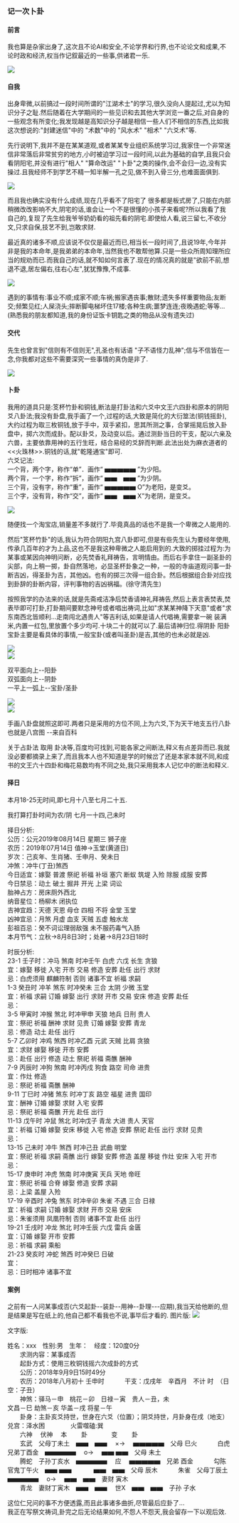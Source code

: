 ### 记一次卜卦

#### 前言

我也算是杂家出身了,这次且不论AI和安全,不论学界和行界,也不论论文和成果,不论时政和经济,权当作记叙最近的一些事,供诸君一乐.  

![](../images/jiyici/13.jpg)  

#### 自我

出身卑微,以前搞过一段时间所谓的"江湖术士"的学习,很久没向人提起过,尤以为知识分子之耻.然后随着在大学期间的一些见识和去其他大学浏览一番之后,对自身的一些观念有所变化;我发现越是高知识分子越是相信一些人们不相信的东西,比如我这次想说的:"封建迷信"中的 "术数"中的 "风水术"  "相术" "六爻术"等.  

先行说明下,我并不是在某某道观,或者某某专业组织系统学习过,我家住一个非常迷信非常落后非常贫穷的地方,小时被迫学习过一段时间,以此为基础的自学,且我只会看阴阳宅,并没有进行"相人" "算命改运" "卜卦"之类的操作,会不会归一边,没有实操过.且我经师不到学艺不精一知半解一孔之见,做不到入骨三分,也难面面俱到.  

![](../images/jiyici/14.png)  

而且我也确实没有什么成绩,现在几乎看不了阳宅了 很多都是板式房了,只能在内部稍微改改影响不大,阴宅的话,谁会让一个不是很懂的小孩子来看呢?所以我看了我自己的,复现了先生给我爷爷奶奶看的祖先看的阴宅.即使给人看,说三留七,不收分文,只求自保,技艺不到,岂敢求财.  

最近真的诸多不顺,应该说不仅仅是最近而已,相当长一段时间了,且说19年,今年并非是我的本命年,是我弟弟的本命年,当然我也不敢帮他算.只是一些众所周知理所应当的规劝而已.而我自己的话,就不知如何言表了.现在的情况真的就是"欲前不前,想退不退,居左偏右,往右心左",犹犹豫豫,不成事.  

![](../images/jiyici/15.jpg)  

遇到的事情有:事业不顺;成家不顺;车祸;搬家遇丧事;散财;遗失多样重要物品;友断交;频繁见红;人屎浇头;摔断脚电梯坏住17楼;各种生病;噩梦连连;夜晚遇蛇;等等...(熟悉我的朋友都知道,我的身份证饭卡钥匙之类的物品从没有遗失过)  

#### 交代

先生也曾言到"信则有不信则无",孔圣也有话语 "子不语怪力乱神";信与不信皆在一念,你我都对这些不需要深究一些事情的真伪是非了.  

![](../images/jiyici/16.jpg)  

#### 卜卦

我用的道具只是:笅杯竹卦和铜钱,断法是打卦法和六爻中文王六四卦和原本的阴阳爻八卦法;我没有卦盘,我手画了一个,过程的话,大致是简化的大衍筮法(铜钱摇卦),大约过程为取三枚铜钱,放于手中，双手紧扣，思其所测之事，合掌摇晃后放入卦盘中，掷六次而成卦。配以卦爻，及动变以后。通过测卦当日的干支，配以六亲及六兽，主要依靠用神的五行生旺，结合易经的爻辞而判断.此法出处为麻衣道者的<<火珠林>>.铜钱的话,就"乾隆通宝"即可.  
六爻记法:  
一个背，两个字，称作“单”．画作“ ▅▅▅▅▅ ”为少阳。  
两个背，一个字，称作“拆”，画作“ ▅▅　▅▅ ”为少阴。  
三个背，没有字，称作“重”，画作“ ▅▅▅▅▅ O”为老阳，是变爻。  
三个字，没有背，称作“交”，画作“ ▅▅　▅▅ X”为老阴，是变爻。  

![](../images/jiyici/09.png)  

随便找一个淘宝店,销量差不多就行了.毕竟真品的话也不是我一个卑微之人能用的.  

然后"笅杯竹卦"的话,我认为符合阴阳九宫八卦即可,但是有些先生认为要经年使用,传承几百年的才为上品,这也不是我这种卑微之人能启用到的.大致的掷挂过程为:为某事或某因向神明问断，必先焚香礼拜祷告，言明情由。而后右手拿住一副圣卦的尖部，向上稍一掷，卦自然落地，必显圣杯卦象之一种，一般的寺庙道观问事一卦断吉凶，得圣卦为吉，其他凶。也有的掷三次得一组合卦。然后根据组合卦对应找到卦辞的卦断内容，评判事物的吉凶祸福。(徐守清先生)  

按照我学的办法来的话,就是先斋戒洁净后焚香请神礼拜祷告,然后上表言表焚表,焚表毕即可打卦,打卦期间要默念神号或者唱出祷词,比如"求某某神降下天意"或者"求东南西北皆顺利...走南闯北遇贵人"等吉利话,如果是请人代唱祷,需要拿一碗 装满米,内置一红包,里放置个多少均可.十块二十的就可以了.最后请神归位.得阴卦 阳卦 宝卦主要是看具体的事情,一般宝卦(或者叫圣卦)是吉,其他的也未必就是凶.  

![](../images/jiyici/07.jpg)  
![](../images/jiyici/08.jpg)  


双平面向上--阳卦  
双弧面向上--阴卦  
一平上一弧上--宝卦/圣卦  

![](../images/jiyici/10.jpg)  
![](../images/jiyici/11.jpg)  

手画八卦盘就照这即可.两者只是采用的方位不同,上为六爻,下为天干地支五行八卦也就是八宫图 --来自百科  

关于占卦法 取用 卦决等,百度均可找到,可能各家之间断法,释义有点差异而已.我就没必要都摘录上来了,而且我本人也不知道是学的时候岔了还是本家本就不同,和成书的文王六十四卦和梅花易数均有不同之处,我只采用我本人记忆中的断法和释义.  

#### 择日

本月18-25无时间,即七月十八至七月二十五.  

我打算打卦时间为农/阴 七月一十四,己未时  

择日分析:  
公历：公元2019年08月14日 星期三 狮子座  
农历：2019年07月14日 值神→玉堂(黄道日)  
岁次：己亥年、生肖猪、壬申月、癸未日  
冲煞：冲牛(丁丑)煞西  
今日适宜：嫁娶 普渡 祭祀 祈福 补垣 塞穴 断蚁 筑堤 入殓 除服 成服 安葬  
今日禁忌：动土 破土 掘井 开光 上梁 词讼  
胎神占方：房床厕外西北   
纳音星位：杨柳木 闭执位  
吉神宜趋：天德 天恩 母仓 四相 不将 金堂 玉堂  
凶神宜忌：月煞 月虚 血支 天贼 五虚 触水龙  
彭祖百忌：癸不词讼理弱敌强 未不服药毒气入肠  
本月节气：立秋→8月8日3时；处暑→8月23日18时  


时辰分析:   
23-1 壬子时：冲马 煞南 时冲壬午 白虎 六戊 长生 贪狼  
宜：嫁娶 移徙 入宅 开市 交易 修造 安葬 赴任 出行 求财  
忌：白虎须用 麒麟符制 否则 诸事不宜 祈福 求嗣  
1-3 癸丑时 冲羊 煞东 时冲癸未 三合 太阴 少微 玉堂  
宜：祈福 求嗣 订婚 嫁娶 出行 求财 开市 交易 安床 修造 安葬 赴任  
忌：  
3-5 甲寅时 冲猴 煞北 时冲甲申 天狼 地兵 日刑 贵人  
宜：祭祀 祈福 酬神 求财 见贵 订婚 嫁娶 安葬 青龙  
忌：修造 动土 赴任 出行  
5-7 乙卯时 冲鸡 煞西 时冲乙酉 元武 天贼 比肩 贪狼  
宜：求财 嫁娶 移徙 开市 安葬  
忌：赴任 出行 修造 动土 祭祀 祈福 斋醮 酬神  
7-9 丙辰时 冲狗 煞南 时冲丙戍 狗食 路空 司命 进贵  
宜：作灶 修造  
忌：祭祀 祈福 斋醮 酬神  
9-11 丁巳时 冲猪 煞东 时冲丁亥 路空 福星 进贵 国印  
宜：酬神 订婚 嫁娶 求财 入宅 安葬  
忌：祭祀 祈福 斋醮 开光 赴任 出行  
11-13 戊午时 冲鼠 煞北 时冲戊子 青龙 大进 贵人 天官  
宜：祈福 订婚 嫁娶 安床 移徙 入宅 修造 安葬 祭祀 赴任 出行 求财 见贵  
忌：  
13-15 己未时 冲牛 煞西 时冲己丑 武曲 明堂  
宜：祭祀 祈福 求嗣 斋醮 出行 嫁娶 安葬 修造 盖屋 移徙 作灶 安床 入宅 开市  
忌：  
15-17 庚申时 冲虎 煞南 时冲庚寅 天兵 天地 帝旺  
宜：祭祀 祈福 合脊 嫁娶 修造 安葬 求嗣  
忌：上梁 盖屋 入殓  
17-19 辛酉时 冲兔 煞东 时冲辛卯 朱雀 不遇 三合 日禄  
宜：祈福 求嗣 订婚 嫁娶 求财 开市 交易 安床  
忌：朱雀须用 凤凰符制 否则 诸事不宜 赴任 出行  
19-21 壬戌时 冲龙 煞北 时冲壬辰 六戊 雷兵 金匮  
宜：订婚 嫁娶 开市 安葬  
忌：祈福 求嗣 乘船  
21-23 癸亥时 冲蛇 煞西 时冲癸巳 日破  
宜：  
忌：日时相冲 诸事不宜  

#### 案例

之前有一人问某事成否(六爻起卦--装卦--用神--卦理---应期),我当天给他断的,但是结果是写在纸上的,他自己都不看我也不说,事毕后才看的.
图片版:
![](../images/jiyici/12.png)  

文字版:



姓名：xxx　性别:男　生年：　经度：120度0分  
　　求测内容：某事成否    
　　起卦方式：使用三枚铜钱摇六次成卦的方式  
　　公历：2018年9月9日15时49分  
　　农历：2018年八月初十 壬申时　
　　干支：戊戌年　辛酉月　不计 时　（日空：子丑）  
　　神煞：驿马－申　桃花－卯　日禄－寅　贵人－丑，未  
          文昌－巳 劫煞－亥  华盖－戌  将星－午  
　　卦身：主卦亥爻持世，世身在六爻（位置）；阴爻持世，月卦身在戌（地支）  
            兑宫：泽水困 　 　 　 火雷噬磕:巽 　  
　　六神　   伏神　   本　 　卦　 　 　        变　 　卦  
　　玄武　父母丁未土　▅▅　▅▅　 ×→　 ▅▅▅▅▅　父母 巳火　
　　白虎　兄弟丁酉金　▅▅▅▅▅ 　o→　 ▅▅  ▅▅　父母 未土  
　　腾蛇　子孙丁亥水　▅▅▅▅▅ 　应　 ▅▅▅▅▅　兄弟 酉金　
　　勾陈　官鬼丁午火　▅▅  ▅▅ 　　　 ▅▅　▅▅　父母 辰木　
　　朱雀　父母丁辰土　▅▅▅▅▅　 o→　 ▅▅　▅▅　妻财 寅木  
　　青龙　妻财丁寅木　▅▅　▅▅　 世X　▅▅　▅▅　子孙 子水　



这位仁兄问的事不方便透露,而且此事诸多曲折,尽管最后应卦了...  
我正在写祭文祷词,卦完之后无论结果如何,不怨人不怨天,我会留存一下以观后效.  
